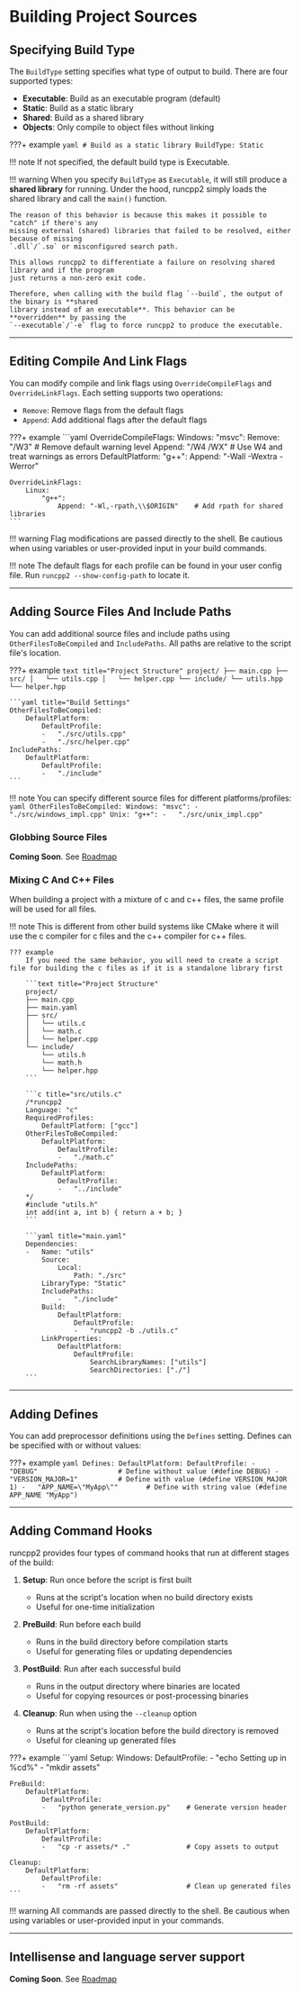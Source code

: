 # Building Project Sources

## Specifying Build Type

The `BuildType` setting specifies what type of output to build. There are four supported types:

- **Executable**: Build as an executable program (default)
- **Static**: Build as a static library
- **Shared**: Build as a shared library
- **Objects**: Only compile to object files without linking

???+ example
    ```yaml
    # Build as a static library
    BuildType: Static
    ```

!!! note
    If not specified, the default build type is Executable.

!!! warning
    When you specify `BuildType` as `Executable`, it will still produce a **shared library** for running.
    Under the hood, runcpp2 simply loads the shared library and call the `main()` function.
    
    The reason of this behavior is because this makes it possible to "catch" if there's any
    missing external (shared) libraries that failed to be resolved, either because of missing
    `.dll`/`.so` or misconfigured search path. 
    
    This allows runcpp2 to differentiate a failure on resolving shared library and if the program
    just returns a non-zero exit code.
    
    Therefore, when calling with the build flag `--build`, the output of the binary is **shared 
    library instead of an executable**. This behavior can be **overridden** by passing the 
    `--executable`/`-e` flag to force runcpp2 to produce the executable.

---

## Editing Compile And Link Flags

You can modify compile and link flags using `OverrideCompileFlags` and `OverrideLinkFlags`. 
Each setting supports two operations:

- `Remove`: Remove flags from the default flags
- `Append`: Add additional flags after the default flags

???+ example
    ```yaml
    OverrideCompileFlags:
        Windows:
            "msvc":
                Remove: "/W3"        # Remove default warning level
                Append: "/W4 /WX"    # Use W4 and treat warnings as errors
        DefaultPlatform:
            "g++":
                Append: "-Wall -Wextra -Werror"

    OverrideLinkFlags:
        Linux:
            "g++":
                Append: "-Wl,-rpath,\\$ORIGIN"    # Add rpath for shared libraries
    ```

!!! warning
    Flag modifications are passed directly to the shell. Be cautious when using variables or 
    user-provided input in your build commands.

!!! note
    The default flags for each profile can be found in your user config file. 
    Run `runcpp2 --show-config-path` to locate it.

---

## Adding Source Files And Include Paths

You can add additional source files and include paths using `OtherFilesToBeCompiled` and `IncludePaths`.
All paths are relative to the script file's location.

???+ example
    ```text title="Project Structure"
    project/
    ├── main.cpp
    ├── src/
    │   └── utils.cpp
    │   └── helper.cpp
    └── include/
        └── utils.hpp
        └── helper.hpp
    ```
    
    ```yaml title="Build Settings"
    OtherFilesToBeCompiled:
        DefaultPlatform:
            DefaultProfile:
            -   "./src/utils.cpp"
            -   "./src/helper.cpp"
    IncludePaths:
        DefaultPlatform:
            DefaultProfile:
            -   "./include"
    ```

!!! note
    You can specify different source files for different platforms/profiles:
    ```yaml
    OtherFilesToBeCompiled:
        Windows:
            "msvc":
            -   "./src/windows_impl.cpp"
        Unix:
            "g++":
            -   "./src/unix_impl.cpp"
    ```

### Globbing Source Files

**Coming Soon**. See [Roadmap](../TODO.md)

### Mixing C And C++ Files

When building a project with a mixture of c and c++ files, the same profile will be used for all files. 

!!! note
    This is different from other build systems like CMake where it will use the c compiler for c 
    files and the c++ compiler for c++ files. 
    
    ??? example
        If you need the same behavior, you will need to create a script file for building the c files as if it is a standalone library first
        
        ```text title="Project Structure"
        project/
        ├── main.cpp
        ├── main.yaml
        ├── src/
        │   └── utils.c
        │   └── math.c
        │   └── helper.cpp
        └── include/
            └── utils.h
            └── math.h
            └── helper.hpp
        ```

        ```c title="src/utils.c"
        /*runcpp2
        Language: "c"
        RequiredProfiles:
            DefaultPlatform: ["gcc"]
        OtherFilesToBeCompiled:
            DefaultPlatform:
                DefaultProfile:
                -   "./math.c"
        IncludePaths:
            DefaultPlatform:
                DefaultProfile:
                -   "../include"
        */
        #include "utils.h"
        int add(int a, int b) { return a + b; }
        ```
        
        ```yaml title="main.yaml"
        Dependencies:
        -   Name: "utils"
            Source:
                Local:
                    Path: "./src"
            LibraryType: "Static"
            IncludePaths:
                -   "./include"
            Build:
                DefaultPlatform:
                    DefaultProfile:
                    -   "runcpp2 -b ./utils.c"
            LinkProperties:
                DefaultPlatform:
                    DefaultProfile:
                        SearchLibraryNames: ["utils"]
                        SearchDirectories: ["./"]
        ```

---

## Adding Defines

You can add preprocessor definitions using the `Defines` setting. Defines can be specified with or 
without values:

???+ example
    ```yaml
    Defines:
        DefaultPlatform:
            DefaultProfile:
            -   "DEBUG"                    # Define without value (#define DEBUG)
            -   "VERSION_MAJOR=1"          # Define with value (#define VERSION_MAJOR 1)
            -   "APP_NAME=\"MyApp\""       # Define with string value (#define APP_NAME "MyApp")
    ```

---

## Adding Command Hooks

runcpp2 provides four types of command hooks that run at different stages of the build:

1. **Setup**: Run once before the script is first built
    - Runs at the script's location when no build directory exists
    - Useful for one-time initialization

2. **PreBuild**: Run before each build
    - Runs in the build directory before compilation starts
    - Useful for generating files or updating dependencies

3. **PostBuild**: Run after each successful build
    - Runs in the output directory where binaries are located
    - Useful for copying resources or post-processing binaries

4. **Cleanup**: Run when using the `--cleanup` option
    - Runs at the script's location before the build directory is removed
    - Useful for cleaning up generated files

???+ example
    ```yaml
    Setup:
        Windows:
            DefaultProfile:
            -   "echo Setting up in %cd%"
            -   "mkdir assets"
    
    PreBuild:
        DefaultPlatform:
            DefaultProfile:
            -   "python generate_version.py"    # Generate version header
    
    PostBuild:
        DefaultPlatform:
            DefaultProfile:
            -   "cp -r assets/* ."              # Copy assets to output
    
    Cleanup:
        DefaultPlatform:
            DefaultProfile:
            -   "rm -rf assets"                 # Clean up generated files
    ```

!!! warning
    All commands are passed directly to the shell. Be cautious when using variables or 
    user-provided input in your commands.

---

## Intellisense and language server support

**Coming Soon**. See [Roadmap](../TODO.md)
